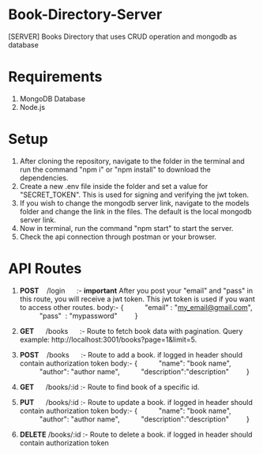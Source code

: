# Book-Directory-Server
[SERVER] Books Directory that uses CRUD operation and mongodb as database

# Requirements
1. MongoDB Database
2. Node.js

# Setup
1. After cloning the repository, navigate to the folder in the terminal and run the command "npm i" or "npm install" to download the dependencies.
2. Create a new .env file inside the folder and set a value for "SECRET_TOKEN". This is used for signing and verifying the jwt token.
3. If you wish to change the mongodb server link, navigate  to the models folder and change the link in the files. The default is the local mongodb server link.
4. Now in terminal, run the command "npm start" to start the server.
5. Check the api connection through postman or your browser.

# API Routes
1. **POST**&nbsp;&nbsp;&nbsp;&nbsp;/login &nbsp;&nbsp;&nbsp;&nbsp;&nbsp;:- **important** After you post your "email" and "pass" in this route, you will receive a jwt token. This jwt token is used if you want to access other routes.
body:- {
&nbsp;&nbsp;&nbsp;&nbsp;&nbsp;&nbsp;&nbsp;&nbsp;&nbsp;&nbsp;"email" : "my_email@gmail.com",
&nbsp;&nbsp;&nbsp;&nbsp;&nbsp;&nbsp;&nbsp;&nbsp;&nbsp;&nbsp;"pass"&nbsp;&nbsp;: "mypassword"
&nbsp;&nbsp;&nbsp;&nbsp;&nbsp;&nbsp;&nbsp;&nbsp;}

3. **GET**  &nbsp;&nbsp;&nbsp;&nbsp;&nbsp;/books &nbsp;&nbsp;&nbsp;&nbsp;&nbsp;:- Route to fetch book data with pagination. Query example: http://localhost:3001/books?page=1&limit=5.
4. **POST**&nbsp;&nbsp;&nbsp;&nbsp;/books &nbsp;&nbsp;&nbsp;&nbsp;&nbsp;:- Route to add a book.
if logged in header should contain authorization token
body:- {
&nbsp;&nbsp;&nbsp;&nbsp;&nbsp;&nbsp;&nbsp;&nbsp;&nbsp;&nbsp;"name": "book name",
&nbsp;&nbsp;&nbsp;&nbsp;&nbsp;&nbsp;&nbsp;&nbsp;&nbsp;&nbsp;"author": "author name",
&nbsp;&nbsp;&nbsp;&nbsp;&nbsp;&nbsp;&nbsp;&nbsp;&nbsp;&nbsp;"description":"description"
&nbsp;&nbsp;&nbsp;&nbsp;&nbsp;&nbsp;&nbsp;&nbsp;}

6. **GET**&nbsp;&nbsp;&nbsp;&nbsp;&nbsp; /books/:id :- Route to find book of a specific id.
7. **PUT**&nbsp;&nbsp;&nbsp;&nbsp;&nbsp; /books/:id :- Route to update a book.
if logged in header should contain authorization token
body:- {
&nbsp;&nbsp;&nbsp;&nbsp;&nbsp;&nbsp;&nbsp;&nbsp;&nbsp;&nbsp;"name": "book name",
&nbsp;&nbsp;&nbsp;&nbsp;&nbsp;&nbsp;&nbsp;&nbsp;&nbsp;&nbsp;"author": "author name",
&nbsp;&nbsp;&nbsp;&nbsp;&nbsp;&nbsp;&nbsp;&nbsp;&nbsp;&nbsp;"description":"description"
&nbsp;&nbsp;&nbsp;&nbsp;&nbsp;&nbsp;&nbsp;&nbsp;}
8. **DELETE** /books/:id :- Route to delete a book.
if logged in header should contain authorization token

